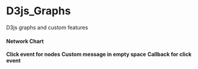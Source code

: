# D3js_Graphs

D3js graphs and custom features


#### Network Chart ####
**Click event for nodes**
**Custom message in empty space**
**Callback for click event**
